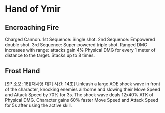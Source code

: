 # Hand of Ymir

## Encroaching Fire

Charged Cannon.
1st Sequence: Single shot.
2nd Sequence: Empowered double shot.
3rd Sequence: Super-powered triple shot.
Ranged DMG increases with range: attacks gain 4% Physical DMG for every 1 meter of distance to the target. Stacks up to 8 times.

## Frost Hand

[SP 소모: 18][재사용 대기 시간: 14초] Unleash a large AOE shock wave in front of the character, knocking enemies airborne and slowing their Move Speed and Attack Speed by 70% for 3s. The shock wave deals 12x40% ATK of Physical DMG. Character gains 60% faster Move Speed and Attack Speed for 5s after using the active skill.
